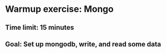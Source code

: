 # Warmup exercise: Mongo
## Time limit: 15 minutes
## Goal: Set up mongodb, write, and read some data
